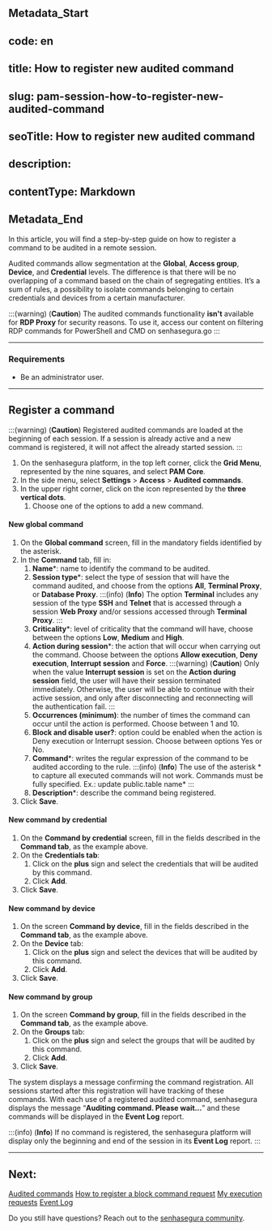 ## Metadata_Start 
## code: en
## title: How to register new audited command 
## slug: pam-session-how-to-register-new-audited-command 
## seoTitle: How to register new audited command 
## description:  
## contentType: Markdown 
## Metadata_End
In this article, you will find a step-by-step guide on how to register a command to be audited in a remote session.

Audited commands allow segmentation at the **Global**, **Access group**, **Device**, and **Credential** levels. The difference is that there will be no overlapping of a command based on the chain of segregating entities. It’s a sum of rules, a possibility to isolate commands belonging to certain credentials and devices from a certain manufacturer.


:::(warning) (**Caution**)
The audited commands functionality **isn't** available for **RDP Proxy** for security reasons. To use it, access our content on filtering RDP commands for PowerShell and CMD on senhasegura.go
:::

---
### Requirements

* Be an administrator user.

---

## Register a command
:::(warning) (**Caution**)
Registered audited commands are loaded at the beginning of each session. If a session is already active and a new command is registered, it will not affect the already started session.
:::

1. On the senhasegura platform, in the top left corner, click the **Grid Menu**, represented by the nine squares, and select **PAM Core**.
2. In the side menu, select **Settings** > **Access** > **Audited commands**.
3. In the upper right corner, click on the icon represented by the **three vertical dots**.
    1. Choose one of the options to add a new command.

#### New global command

1. On the **Global command** screen, fill in the mandatory fields identified by the asterisk.
2. In the **Command** tab, fill in:
    1. **Name***: name to identify the command to be audited.
    2. **Session type***: select the type of session that will have the command audited, and choose from the options **All**, **Terminal Proxy**, or **Database Proxy**.
        :::(info) (**Info**)
        The option **Terminal** includes any session of the type **SSH** and **Telnet** that is accessed through a session **Web Proxy** and/or sessions accessed through **Terminal Proxy**.
        :::
    3. **Criticality***: level of criticality that the command will have, choose between the options **Low**, **Medium** and **High**.
    4. **Action during session***: the action that will occur when carrying out the command. Choose between the options **Allow execution**, **Deny execution**, **Interrupt session** and **Force**.
        :::(warning) (**Caution**)
        Only when the value **Interrupt session** is set on the **Action during session** field, the user will have their session terminated immediately. Otherwise, the user will be able to continue with their active session, and only after disconnecting and reconnecting will the authentication fail.
        :::
    5. **Occurrences (minimum)**: the number of times the command can occur until the action is performed. Choose between 1 and 10.
    6. **Block and disable user?**: option could be enabled when the action is Deny execution or Interrupt session. Choose between options Yes or No.
    7. **Command***: writes the regular expression of the command to be audited according to the rule.
        :::(info) (**Info**)
        The use of the asterisk * to capture all executed commands will not work. Commands must be fully specified. Ex.: update public\.table name*
        :::
    8. **Description***: describe the command being registered.
3. Click **Save**.

#### New command by credential

1. On the **Command by credential** screen, fill in the fields described in the **Command tab**, as the example above.
2. On the **Credentials tab**:
    1. Click on the **plus** sign and select the credentials that will be audited by this command.
    2. Click **Add**.
3. Click **Save**.

#### New command by device

1. On the screen **Command by device**, fill in the fields described in the **Command tab**, as the example above.
2. On the **Device** tab:
    1. Click on the **plus** sign and select the devices that will be audited by this command.
    2. Click **Add**.
3. Click **Save**.

#### New command by group

1. On the screen **Command by group**, fill in the fields described in the **Command tab**, as the example above.
2. On the **Groups** tab:
    1. Click on the **plus** sign and select the groups that will be audited by this command.
    2. Click **Add**.
3. Click **Save**.

The system displays a message confirming the command registration. All sessions started after this registration will have tracking of these commands. With each use of a registered audited command, senhasegura displays the message “**Auditing command. Please wait…**” and these commands will be displayed in the **Event Log** report.


:::(info) (**Info**)
If no command is registered, the senhasegura platform will display only the beginning and end of the session in its **Event Log** report.
:::

---
## Next:
[Audited commands](/v3-32/docs/pam-session-audited-commands)
[How to register a block command request](/v3-32/docs/pam-session-block-command-request)
[My execution requests](/v3-32/docs/pam-session-my-execution-request)
[Event Log](/v3-32/docs/pam-session-event-log)

Do you still have questions? Reach out to the [senhasegura community](https://community.senhasegura.io/).